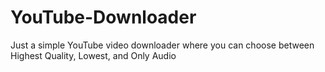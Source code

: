 # YouTube-Downloader
Just a simple YouTube video downloader where you can choose between Highest Quality, Lowest, and Only Audio
